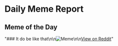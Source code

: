 # Daily Meme Report

## Meme of the Day
"### It do be like that\n\n![Meme](https://i.redd.it/uainrl741ehe1.png)\n\n[View on Reddit](https://redd.it/1iila3n)"
